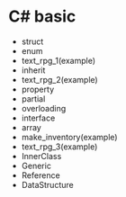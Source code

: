 # C# basic

* struct
* enum
* text_rpg_1(example)
* inherit
* text_rpg_2(example)
* property
* partial
* overloading
* interface
* array
* make_inventory(example)
* text_rpg_3(example)
* InnerClass
* Generic
* Reference
* DataStructure